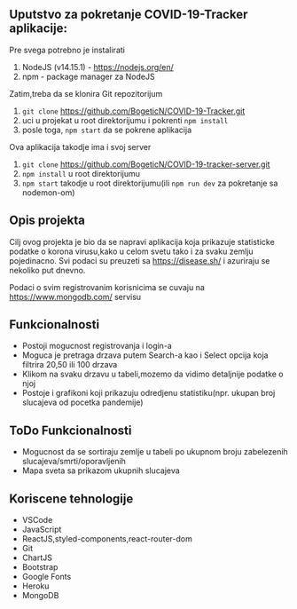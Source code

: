 ## Uputstvo za pokretanje COVID-19-Tracker aplikacije:

Pre svega potrebno je instalirati

1. NodeJS (v14.15.1) - https://nodejs.org/en/
2. npm - package manager za NodeJS

Zatim,treba da se klonira Git repozitorijum

1. `git clone` https://github.com/BogeticN/COVID-19-Tracker.git
2. uci u projekat u root direktorijumu i pokrenti `npm install`
3. posle toga, `npm start` da se pokrene aplikacija

Ova aplikacija takodje ima i svoj server

1. `git clone` https://github.com/BogeticN/COVID-19-tracker-server.git
2. `npm install` u root direktorijumu
3. `npm start` takodje u root direktorijumu(ili `npm run dev` za pokretanje sa nodemon-om)

## Opis projekta

Cilj ovog projekta je bio da se napravi aplikacija koja prikazuje statisticke podatke o korona virusu,kako u celom svetu tako i za svaku zemlju pojedinacno.
Svi podaci su preuzeti sa https://disease.sh/ i azuriraju se nekoliko put dnevno.

Podaci o svim registrovanim korisnicima se cuvaju na https://www.mongodb.com/ servisu

## Funkcionalnosti

- Postoji mogucnost registrovanja i login-a
- Moguca je pretraga drzava putem Search-a kao i Select opcija koja filtrira 20,50 ili 100 drzava
- Klikom na svaku drzavu u tabeli,mozemo da vidimo detaljnije podatke o njoj 
- Postoje i grafikoni koji prikazuju odredjenu statistiku(npr. ukupan broj slucajeva od pocetka pandemije)

## ToDo Funkcionalnosti

- Mogucnost da se sortiraju zemlje u tabeli po ukupnom broju zabelezenih slucajeva/smrti/oporavljenih
- Mapa sveta sa prikazom ukupnih slucajeva

## Koriscene tehnologije

- VSCode
- JavaScript
- ReactJS,styled-components,react-router-dom
- Git
- ChartJS
- Bootstrap
- Google Fonts
- Heroku
- MongoDB